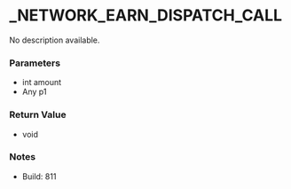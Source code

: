 # _NETWORK_EARN_DISPATCH_CALL

No description available.

### Parameters
* int amount
* Any p1

### Return Value
* void

### Notes
* Build: 811


